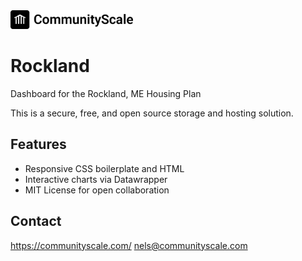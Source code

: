 <a href="https://communityscale.com">
    <img src="https://raw.githubusercontent.com/CommunityScale/media-kit/main/png/communityscale-wordmark-black.png" alt="CommunityScale Wordmark Black" height="30">
</a>

# Rockland
Dashboard for the Rockland, ME Housing Plan

This is a secure, free, and open source storage and hosting solution.

## Features
- Responsive CSS boilerplate and HTML
- Interactive charts via Datawrapper
- MIT License for open collaboration

## Contact
https://communityscale.com/
nels@communityscale.com 